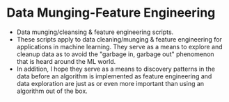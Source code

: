 # Data Munging-Feature Engineering

- Data munging/cleansing & feature engineering scripts. 
- These scripts apply to data cleaning/munging & feature engineering for applications in machine learning. They serve as a means to explore and cleanup data as to avoid the "garbage in, garbage out" phenomenon that is heard around the ML world.
- In addition, I hope they serve as a means to discovery patterns in the data before an algorithm is implemented as feature engineering and data exploration are just as or even more important than using an algorithm out of the box.


